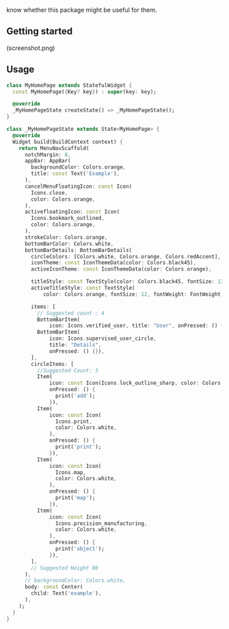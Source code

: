 <!-- 
This README describes the package. If you publish this package to pub.dev,
this README's contents appear on the landing page for your package.

For information about how to write a good package README, see the guide for
[writing package pages](https://dart.dev/guides/libraries/writing-package-pages). 

For general information about developing packages, see the Dart guide for
[creating packages](https://dart.dev/guides/libraries/create-library-packages)
and the Flutter guide for
[developing packages and plugins](https://flutter.dev/developing-packages). 
-->

know whether this package might be useful for them.
## Getting started

(screenshot.png)

## Usage
 

```dart
class MyHomePage extends StatefulWidget {
  const MyHomePage({Key? key}) : super(key: key);

  @override
  _MyHomePageState createState() => _MyHomePageState();
}

class _MyHomePageState extends State<MyHomePage> {
  @override
  Widget build(BuildContext context) {
    return MenuNavScaffold(
      notchMargin: 8,
      appBar: AppBar(
        backgroundColor: Colors.orange,
        title: const Text('Example'),
      ),
      cancelMenuFloatingIcon: const Icon(
        Icons.close,
        color: Colors.orange,
      ),
      activefloatingIcon: const Icon(
        Icons.bookmark_outlined,
        color: Colors.orange,
      ),
      strokeColor: Colors.orange,
      bottomBarColor: Colors.white,
      bottomBarDetails: BottomBarDetails(
        circleColors: [Colors.white, Colors.orange, Colors.redAccent],
        iconTheme: const IconThemeData(color: Colors.black45),
        activeIconTheme: const IconThemeData(color: Colors.orange),

        titleStyle: const TextStyle(color: Colors.black45, fontSize: 12),
        activeTitleStyle: const TextStyle(
            color: Colors.orange, fontSize: 12, fontWeight: FontWeight.bold),

        items: [
          // Suggested count : 4
          BottomBarItem(
              icon: Icons.verified_user, title: "User", onPressed: () {}),
          BottomBarItem(
              icon: Icons.supervised_user_circle,
              title: "Details",
              onPressed: () {}),
        ],
        circleItems: [
          //Suggested Count: 3
          Item(
              icon: const Icon(Icons.lock_outline_sharp, color: Colors.white),
              onPressed: () {
                print('add');
              }),
          Item(
              icon: const Icon(
                Icons.print,
                color: Colors.white,
              ),
              onPressed: () {
                print('print');
              }),
          Item(
              icon: const Icon(
                Icons.map,
                color: Colors.white,
              ),
              onPressed: () {
                print('map');
              }),
          Item(
              icon: const Icon(
                Icons.precision_manufacturing,
                color: Colors.white,
              ),
              onPressed: () {
                print('object');
              }),
        ],
        // Suggested Height 80
      ),
      // backgroundColor: Colors.white,
      body: const Center(
        child: Text('example'),
      ),
    );
  }
}

```

